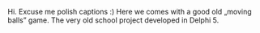 Hi. Excuse me polish captions :)
Here we comes with a good old „moving balls” game. The very old school project developed in Delphi 5.
